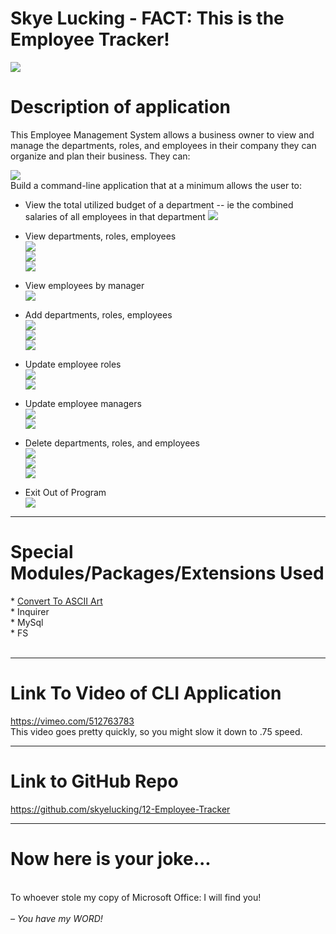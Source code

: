 # Skye Lucking - FACT: This is the Employee Tracker!
<img src="./Assets/SS2.png"><br>
<h1>Description of application</h1>
This Employee Management System allows a business owner to view and manage the departments, roles, and employees in their company they can organize and plan their business. They can:

<img src="./Assets/SS1.png"><br>
Build a command-line application that at a minimum allows the user to:
  * View the total utilized budget of a department -- ie the combined salaries of all employees in that department
  <img src="./Assets/SS3.png"><br>
  * View departments, roles, employees<br>
  <img src="./Assets/SS4.png"><br>
  <img src="./Assets/SS5.png"><br>
  <img src="./Assets/SS7.png"><br>

  * View employees by manager<br>
  <img src="./Assets/SS6.png"><br>
  * Add departments, roles, employees<br>
  <img src="./Assets/SS8.png"><br>
  <img src="./Assets/SS9.png"><br>
  <img src="./Assets/SS10.png"><br>
  * Update employee roles<br>
  <img src="./Assets/SS11a.png"><br>
  <img src="./Assets/SS11b.png"><br>
  * Update employee managers<br>
  <img src="./Assets/SS12a.png"><br>
  <img src="./Assets/SS12b.png"><br>
  * Delete departments, roles, and employees<br>
   <img src="./Assets/SS13.png"><br>
  <img src="./Assets/SS14.png"><br>
   <img src="./Assets/SS15.png"><br>
   * Exit Out of Program<br>
   <img src="./Assets/SS16.png"><br>
 <hr>

 <h1>Special Modules/Packages/Extensions Used</h1>
* <a href="https://marketplace.visualstudio.com/items?itemName=BitBelt.converttoasciiart">Convert To ASCII Art</a><br>
* Inquirer<br>
* MySql<br>
* FS<br>
<br>
<hr>
<h1>Link To Video of CLI Application</h1>
<a href="https://vimeo.com/512763783">https://vimeo.com/512763783 </a><br>
This video goes pretty quickly, so you might slow it down to .75 speed. 
<hr>
<h1>Link to GitHub Repo</h1>
<a href="https://github.com/skyelucking/12-Employee-Tracker">https://github.com/skyelucking/12-Employee-Tracker</a>

<hr>

<h1>Now here is your joke...</h1> <br>
To whoever stole my copy of Microsoft Office: I will find you!
<br>
<br>
<em>– You have my WORD!</em>
